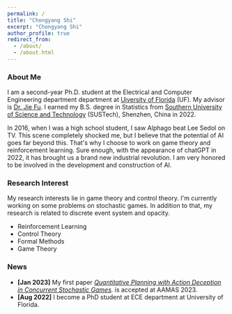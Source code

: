 ```yaml
---
permalink: /
title: "Chongyang Shi"
excerpt: "Chongyang Shi"
author_profile: true
redirect_from:
  - /about/
  - /about.html
---
```

### About Me

I am a second-year Ph.D. student at the Electrical and Computer Engineering department department at [Uiversity of Florida](https://www.ufl.edu/) (UF). My advisor is [Dr. Jie Fu](https://fujie.ece.ufl.edu/).  I earned my B.S. degree in Statistics from [Southern University of Science and Technology](https://www.sustech.edu.cn/en/) (SUSTech), Shenzhen, China in 2022.

In 2016, when I was a high school student, I saw Alphago beat Lee Sedol on TV. This scene completely shocked me, but I believe that the potential of AI goes far beyond this. That's why I choose to work on game theory and reinforcement learning. Sure enough, with the appearance of chatGPT in 2022, it has brought us a brand new industrial revolution. I am very honored to be involved in the development and construction of AI.

### Research Interest

My research interests lie in game theory and control theory. I'm currently working on some problems on stochastic games. In addition to that, my research is related to discrete event system and opacity.

- Reinforcement Learning
- Control Theory
- Formal Methods
- Game Theory

### News

* **[Jan 2023]** My first paper *[Quantitative Planning with Action Deception in Concurrent Stochastic Games](https://arxiv.org/abs/2301.01349).* is accepted at AAMAS 2023.
* **[Aug 2022]** I become a PhD student at ECE department at University of Florida.
